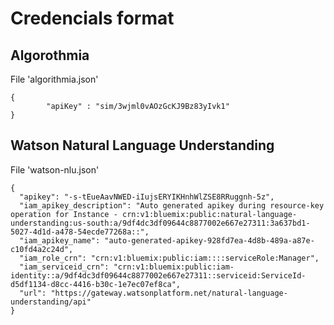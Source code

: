 # Credencials format

## Algorothmia

File 'algorithmia.json'

```
{
        "apiKey" : "sim/3wjml0vAOzGcKJ9Bz83yIvk1"
}
```

## Watson Natural Language Understanding

File 'watson-nlu.json'

```
{
  "apikey": "-s-tEueAavNWED-iIujsERYIKHnhWlZSE8RRuggnh-5z",
  "iam_apikey_description": "Auto generated apikey during resource-key operation for Instance - crn:v1:bluemix:public:natural-language-understanding:us-south:a/9df4dc3df09644c8877002e667e27311:3a637bd1-5027-4d1d-a478-54ecde77268a::",
  "iam_apikey_name": "auto-generated-apikey-928fd7ea-4d8b-489a-a87e-c10fd4a2c24d",
  "iam_role_crn": "crn:v1:bluemix:public:iam::::serviceRole:Manager",
  "iam_serviceid_crn": "crn:v1:bluemix:public:iam-identity::a/9df4dc3df09644c8877002e667e27311::serviceid:ServiceId-d5df1134-d8cc-4416-b30c-1e7ec07ef8ca",
  "url": "https://gateway.watsonplatform.net/natural-language-understanding/api"
}
```